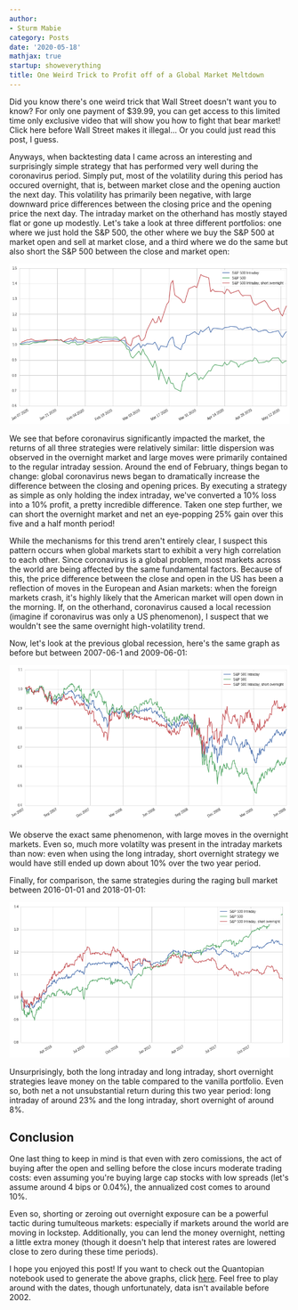 ```yaml
---
author:
- Sturm Mabie
category: Posts
date: '2020-05-18'
mathjax: true
startup: showeverything
title: One Weird Trick to Profit off of a Global Market Meltdown
---
```


Did you know there\'s one weird trick that Wall Street doesn\'t want you
to know? For only one payment of \$39.99, you can get access to this
limited time only exclusive video that will show you how to fight that
bear market! Click here before Wall Street makes it illegal... Or you
could just read this post, I guess.

Anyways, when backtesting data I came across an interesting and
surprisingly simple strategy that has performed very well during the
coronavirus period. Simply put, most of the volatility during this
period has occured overnight, that is, between market close and the
opening auction the next day. This volatility has primarily been
negative, with large downward price differences between the closing
price and the opening price the next day. The intraday market on the
otherhand has mostly stayed flat or gone up modestly. Let\'s take a look
at three different portfolios: one where we just hold the S&P 500, the
other where we buy the S&P 500 at market open and sell at market close,
and a third where we do the same but also short the S&P 500 between the
close and market open:

![](./assets/owtr.png)

We see that before coronavirus significantly impacted the market, the
returns of all three strategies were relatively similar: little
dispersion was observed in the overnight market and large moves were
primarily contained to the regular intraday session. Around the end of
February, things began to change: global coronavirus news began to
dramatically increase the difference between the closing and opening
prices. By executing a strategy as simple as only holding the index
intraday, we\'ve converted a 10% loss into a 10% profit, a pretty
incredible difference. Taken one step further, we can short the
overnight market and net an eye-popping 25% gain over this five and a
half month period!

While the mechanisms for this trend aren\'t entirely clear, I suspect
this pattern occurs when global markets start to exhibit a very high
correlation to each other. Since coronavirus is a global problem, most
markets across the world are being affected by the same fundamental
factors. Because of this, the price difference between the close and
open in the US has been a reflection of moves in the European and Asian
markets: when the foreign markets crash, it\'s highly likely that the
American market will open down in the morning. If, on the otherhand,
coronavirus caused a local recession (imagine if coronavirus was only a
US phenomenon), I suspect that we wouldn\'t see the same overnight
high-volatility trend.

Now, let\'s look at the previous global recession, here\'s the same
graph as before but between 2007-06-1 and 2009-06-01:

![](./assets/owtr2.png)

We observe the exact same phenomenon, with large moves in the overnight
markets. Even so, much more volatilty was present in the intraday
markets than now: even when using the long intraday, short overnight
strategy we would have still ended up down about 10% over the two year
period.

Finally, for comparison, the same strategies during the raging bull
market between 2016-01-01 and 2018-01-01:

![](./assets/owtr3.png)

Unsurprisingly, both the long intraday and long intraday, short
overnight strategies leave money on the table compared to the vanilla
portfolio. Even so, both net a not unsubstantial return during this two
year period: long intraday of around 23% and the long intraday, short
overnight of around 8%.

Conclusion
----------

One last thing to keep in mind is that even with zero comissions, the
act of buying after the open and selling before the close incurs
moderate trading costs: even assuming you\'re buying large cap stocks
with low spreads (let\'s assume around 4 bips or 0.04%), the annualized
cost comes to around 10%.

Even so, shorting or zeroing out overnight exposure can be a powerful
tactic during tumulteous markets: especially if markets around the world
are moving in lockstep. Additionally, you can lend the money overnight,
netting a little extra money (though it doesn\'t help that interest
rates are lowered close to zero during these time periods).

I hope you enjoyed this post! If you want to check out the Quantopian
notebook used to generate the above graphs, click
[here](https://www.quantopian.com/posts/coronavirus-intraday). Feel free
to play around with the dates, though unfortunately, data isn\'t
available before 2002.
